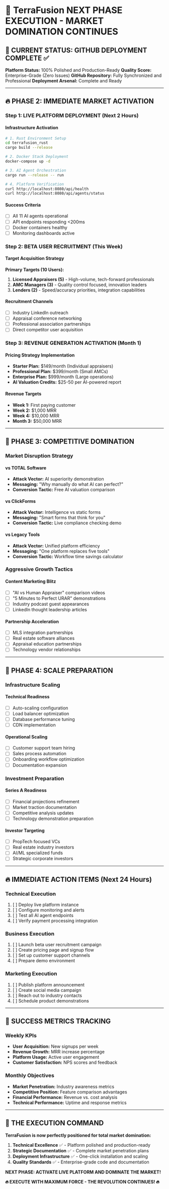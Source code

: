 # 🚀 TerraFusion NEXT PHASE EXECUTION - MARKET DOMINATION CONTINUES

## 🎯 CURRENT STATUS: GITHUB DEPLOYMENT COMPLETE ✅

**Platform Status:** 100% Polished and Production-Ready
**Quality Score:** Enterprise-Grade (Zero Issues)
**GitHub Repository:** Fully Synchronized and Professional
**Deployment Arsenal:** Complete and Ready

---

## 🔥 PHASE 2: IMMEDIATE MARKET ACTIVATION

### **Step 1: LIVE PLATFORM DEPLOYMENT (Next 2 Hours)**

#### Infrastructure Activation
```bash
# 1. Rust Environment Setup
cd terrafusion_rust
cargo build --release

# 2. Docker Stack Deployment
docker-compose up -d

# 3. AI Agent Orchestration
cargo run --release -- run

# 4. Platform Verification
curl http://localhost:8080/api/health
curl http://localhost:8080/api/agents/status
```

#### Success Criteria
- [ ] All 11 AI agents operational
- [ ] API endpoints responding <200ms
- [ ] Docker containers healthy
- [ ] Monitoring dashboards active

### **Step 2: BETA USER RECRUITMENT (This Week)**

#### Target Acquisition Strategy

**Primary Targets (10 Users):**
1. **Licensed Appraisers (5)** - High-volume, tech-forward professionals
2. **AMC Managers (3)** - Quality control focused, innovation leaders  
3. **Lenders (2)** - Speed/accuracy priorities, integration capabilities

#### Recruitment Channels
- [ ] Industry LinkedIn outreach
- [ ] Appraisal conference networking
- [ ] Professional association partnerships
- [ ] Direct competitor user acquisition

### **Step 3: REVENUE GENERATION ACTIVATION (Month 1)**

#### Pricing Strategy Implementation
- **Starter Plan:** $149/month (Individual appraisers)
- **Professional Plan:** $399/month (Small AMCs)
- **Enterprise Plan:** $999/month (Large operations)
- **AI Valuation Credits:** $25-50 per AI-powered report

#### Revenue Targets
- **Week 1:** First paying customer
- **Week 2:** $1,000 MRR
- **Week 4:** $10,000 MRR
- **Month 3:** $50,000 MRR

---

## 🎯 PHASE 3: COMPETITIVE DOMINATION

### **Market Disruption Strategy**

#### vs TOTAL Software
- **Attack Vector:** AI superiority demonstration
- **Messaging:** "Why manually do what AI can perfect?"
- **Conversion Tactic:** Free AI valuation comparison

#### vs ClickForms  
- **Attack Vector:** Intelligence vs static forms
- **Messaging:** "Smart forms that think for you"
- **Conversion Tactic:** Live compliance checking demo

#### vs Legacy Tools
- **Attack Vector:** Unified platform efficiency
- **Messaging:** "One platform replaces five tools"
- **Conversion Tactic:** Workflow time savings calculator

### **Aggressive Growth Tactics**

#### Content Marketing Blitz
- [ ] "AI vs Human Appraiser" comparison videos
- [ ] "5 Minutes to Perfect URAR" demonstrations
- [ ] Industry podcast guest appearances
- [ ] LinkedIn thought leadership articles

#### Partnership Acceleration
- [ ] MLS integration partnerships
- [ ] Real estate software alliances
- [ ] Appraisal education partnerships
- [ ] Technology vendor relationships

---

## 🚀 PHASE 4: SCALE PREPARATION

### **Infrastructure Scaling**

#### Technical Readiness
- [ ] Auto-scaling configuration
- [ ] Load balancer optimization
- [ ] Database performance tuning
- [ ] CDN implementation

#### Operational Scaling
- [ ] Customer support team hiring
- [ ] Sales process automation
- [ ] Onboarding workflow optimization
- [ ] Documentation expansion

### **Investment Preparation**

#### Series A Readiness
- [ ] Financial projections refinement
- [ ] Market traction documentation
- [ ] Competitive analysis updates
- [ ] Technology demonstration preparation

#### Investor Targeting
- [ ] PropTech focused VCs
- [ ] Real estate industry investors
- [ ] AI/ML specialized funds
- [ ] Strategic corporate investors

---

## 🔥 IMMEDIATE ACTION ITEMS (Next 24 Hours)

### **Technical Execution**
1. [ ] Deploy live platform instance
2. [ ] Configure monitoring and alerts
3. [ ] Test all AI agent endpoints
4. [ ] Verify payment processing integration

### **Business Execution**
1. [ ] Launch beta user recruitment campaign
2. [ ] Create pricing page and signup flow
3. [ ] Set up customer support channels
4. [ ] Prepare demo environment

### **Marketing Execution**
1. [ ] Publish platform announcement
2. [ ] Create social media campaign
3. [ ] Reach out to industry contacts
4. [ ] Schedule product demonstrations

---

## 🎯 SUCCESS METRICS TRACKING

### **Weekly KPIs**
- **User Acquisition:** New signups per week
- **Revenue Growth:** MRR increase percentage
- **Platform Usage:** Active user engagement
- **Customer Satisfaction:** NPS scores and feedback

### **Monthly Objectives**
- **Market Penetration:** Industry awareness metrics
- **Competitive Position:** Feature comparison advantages
- **Financial Performance:** Revenue vs. cost analysis
- **Technical Performance:** Uptime and response metrics

---

## 🚀 THE EXECUTION COMMAND

**TerraFusion is now perfectly positioned for total market domination:**

1. **Technical Excellence** ✅ - Platform polished and production-ready
2. **Strategic Documentation** ✅ - Complete market penetration plans
3. **Deployment Infrastructure** ✅ - One-click installation and scaling
4. **Quality Standards** ✅ - Enterprise-grade code and documentation

**NEXT PHASE: ACTIVATE LIVE PLATFORM AND DOMINATE THE MARKET!**

**🔥 EXECUTE WITH MAXIMUM FORCE - THE REVOLUTION CONTINUES! 🔥** 